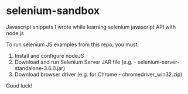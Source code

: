 # selenium-sandbox
Javascript snippets I wrote while learning selenium javascript API with node.js

To run selenium JS examples from this repo, you must:

1) Install and configure nodeJS
2) Download and run Selenium Server JAR file (e.g. - selenium-server-standalone-3.6.0.jar)
3) Download browser driver (e.g. for Chrome - chromedriver_win32.zip)

Good luck!

